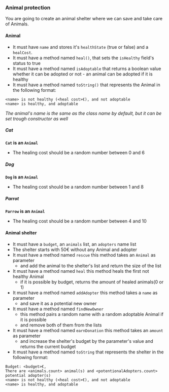 ### Animal protection

You are going to create an animal shelter where we can save and take care of Animals.

#### Animal

- It must have `name` and stores it's `healthState` (true or false) and a `healCost`.
- It must have a method named `heal()`, that sets the `isHealthy` field's status to true
- It must have a method named `isAdoptable` that returns a boolean value whether it can be adopted or not     - an animal can be adopted if it is healthy
- It must have a method named `toString()` that represents the Animal in the following format:

```
<name> is not healthy (<heal cost>€), and not adoptable
<name> is healthy, and adoptable
```

*The animal's name is the same as the class name by default, but it can be set trough constructor as well*

##### Cat

**`Cat` is an `Animal`**

-  The healing cost should be a random number between 0 and 6

##### Dog

**`Dog` is an `Animal`**

-  The healing cost should be a random number between 1 and 8

##### Parrot

**`Parrow` is an `Animal`**

-  The healing cost should be a random number between 4 and 10

#### Animal shelter

- It must have a `budget`, an `animals` list, an `adopters` name list
- The shelter starts with 50€ without any Animal and adopter
- It must have a method named `rescue` this method takes an `Animal` as parameter 
  - and add the animal to the shelter's list and return the size of the list
- It must have a method named `heal` this method heals the first not healthy Animal
  - if it is possible by budget, returns the amount of healed animals(0 or 1)
- It must have a method named `addAdopter` this method takes a `name` as parameter 
  - and save it as a potential new owner
- It must have a method named `findNewOwner` 
  - this method pairs a random name with a random adoptable Animal if it is possible
  - and remove both of them from the lists
- It must have a method named `earnDonation` this method takes an `amount` as parameter 
  - and increase the shelter's budget by the parameter's value and returns the current budget
- It must have a method named `toString` that represents the shelter in the following format:

```
Budget: <budget>€, 
There are <animals.count> animal(s) and <potentionalAdopters.count> potential adopter(s)
<name> is not healthy (<heal cost>€), and not adoptable
<name> is healthy, and adoptable
```